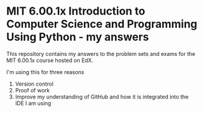 # MIT 6.00.1x Introduction to Computer Science and Programming Using Python - my answers

This repository contains my answers to the problem sets and exams for the MIT 6.00.1x course hosted on EdX.

I'm using this for three reasons
1. Version control
2. Proof of work
3. Improve my understanding of GitHub and how it is integrated into the IDE I am using
